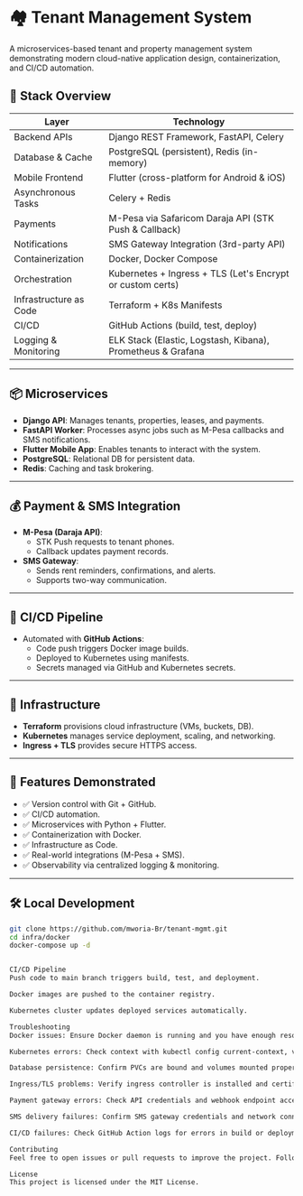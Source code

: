 # 🏘️ Tenant Management System

A microservices-based tenant and property management system demonstrating modern cloud-native application design, containerization, and CI/CD automation.

## 🔧 Stack Overview

| Layer                | Technology                                                                 |
|---------------------|------------------------------------------------------------------------------|
| Backend APIs         | Django REST Framework, FastAPI, Celery                                      |
| Database & Cache     | PostgreSQL (persistent), Redis (in-memory)                                  |
| Mobile Frontend      | Flutter (cross-platform for Android & iOS)                                  |
| Asynchronous Tasks   | Celery + Redis                                                              |
| Payments             | M-Pesa via Safaricom Daraja API (STK Push & Callback)                       |
| Notifications        | SMS Gateway Integration (3rd-party API)                                     |
| Containerization     | Docker, Docker Compose                                                      |
| Orchestration        | Kubernetes + Ingress + TLS (Let's Encrypt or custom certs)                  |
| Infrastructure as Code | Terraform + K8s Manifests                                                  |
| CI/CD                | GitHub Actions (build, test, deploy)                                        |
| Logging & Monitoring | ELK Stack (Elastic, Logstash, Kibana), Prometheus & Grafana                 |

---

## 📦 Microservices

- **Django API**: Manages tenants, properties, leases, and payments.
- **FastAPI Worker**: Processes async jobs such as M-Pesa callbacks and SMS notifications.
- **Flutter Mobile App**: Enables tenants to interact with the system.
- **PostgreSQL**: Relational DB for persistent data.
- **Redis**: Caching and task brokering.

---

## 💰 Payment & SMS Integration

- **M-Pesa (Daraja API)**:
  - STK Push requests to tenant phones.
  - Callback updates payment records.
- **SMS Gateway**:
  - Sends rent reminders, confirmations, and alerts.
  - Supports two-way communication.

---

## 🚀 CI/CD Pipeline

- Automated with **GitHub Actions**:
  - Code push triggers Docker image builds.
  - Deployed to Kubernetes using manifests.
  - Secrets managed via GitHub and Kubernetes secrets.

---

## 🔐 Infrastructure

- **Terraform** provisions cloud infrastructure (VMs, buckets, DB).
- **Kubernetes** manages service deployment, scaling, and networking.
- **Ingress + TLS** provides secure HTTPS access.

---

## 🧪 Features Demonstrated

- ✅ Version control with Git + GitHub.
- ✅ CI/CD automation.
- ✅ Microservices with Python + Flutter.
- ✅ Containerization with Docker.
- ✅ Infrastructure as Code.
- ✅ Real-world integrations (M-Pesa + SMS).
- ✅ Observability via centralized logging & monitoring.

---

## 🛠️ Local Development

```bash
git clone https://github.com/mworia-Br/tenant-mgmt.git
cd infra/docker
docker-compose up -d


CI/CD Pipeline
Push code to main branch triggers build, test, and deployment.

Docker images are pushed to the container registry.

Kubernetes cluster updates deployed services automatically.

Troubleshooting
Docker issues: Ensure Docker daemon is running and you have enough resources.

Kubernetes errors: Check context with kubectl config current-context, verify cluster accessibility.

Database persistence: Confirm PVCs are bound and volumes mounted properly.

Ingress/TLS problems: Verify ingress controller is installed and certificates are valid.

Payment gateway errors: Check API credentials and webhook endpoint accessibility.

SMS delivery failures: Confirm SMS gateway credentials and network connectivity.

CI/CD failures: Check GitHub Action logs for errors in build or deployment steps.

Contributing
Feel free to open issues or pull requests to improve the project. Follow coding guidelines and document changes clearly.

License
This project is licensed under the MIT License.

